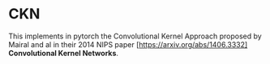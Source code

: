 # CKN


This implements in pytorch the Convolutional Kernel Approach proposed by Mairal and al in their 2014 NIPS paper [https://arxiv.org/abs/1406.3332] __Convolutional Kernel Networks__.
